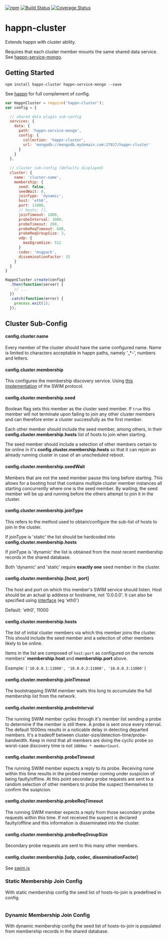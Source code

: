 [![npm](https://img.shields.io/npm/v/happn-cluster.svg)](https://www.npmjs.com/package/happn-cluster)
[![Build Status](https://travis-ci.org/happner/happn-cluster.svg?branch=master)](https://travis-ci.org/happner/happn-cluster)
[![Coverage Status](https://coveralls.io/repos/happner/happn-cluster/badge.svg?branch=master&service=github)](https://coveralls.io/github/happner/happn-cluster?branch=master)

# happn-cluster

Extends happn with cluster ability.

Requires that each cluster member mounts the same shared data service. See [happn-service-mongo](https://github.com/happner/happn-service-mongo).

## Getting Started

`npm install happn-cluster happn-service-mongo --save`

See [happn](https://github.com/happner/happn) for full complement of config.

```javascript
var HappnCluster = require('happn-cluster');
var config = {

  // shared data plugin sub-config
  services: {
    data: {
      path: 'happn-service-mongo',
      config: {
        collection: 'happn-cluster',
        url: 'mongodb://mongodb.mydomain.com:27017/happn-cluster'
      }
    }
  },
  
  // cluster sub-config (defaults displayed)
  cluster: {
    name: 'cluster-name',
    membership: {
      seed: false,
      seedWait: 0,
      joinType: 'dynamic',
      host: 'eth0',
      port: 11000,
      // hosts: [],
      joinTimeout: 2000,
      probeInterval: 1000,
      probeTimeout: 200,
      probeReqTimeout: 600,
      probeReqGroupSize: 3,
      udp: {
        maxDgramSize: 512
      }
      codec: 'msgpack',
      disseminationFactor: 15
    }
  }
}

HappnCluster.create(config)
  .then(function(server) {
    // ...
  })
  .catch(function(error) {
    process.exit(1);
  });
```

## Cluster Sub-Config

#### config.cluster.name

Every member of the cluster should have the same configured name.
Name is limited to characters acceptable in happn paths, namely '_*-', numbers and letters.

#### config.cluster.membership

This configures the membership discovery service.
Using [this implementation](https://github.com/mrhooray/swim-js) of the SWIM protocol.

#### config.cluster.membership.seed

Boolean flag sets this member as the cluster seed member. If `true` this member will not terminate
upon failing to join any other cluster members and can therefore enter a cluster successfully as
the first member.

Each other member should include the seed member, among others, in their **config.cluster.membership.hosts**
list of hosts to join when starting.

The seed member should include a selection of other members certain to be online in it's 
**config.cluster.membership.hosts** so that it can rejoin an already running cluster in case
of an unscheduled reboot.

#### config.cluster.membership.seedWait

Members that are not the seed member pause this long before starting. This allows for a booting host that
contains multiple cluster member instances all starting concurrently where one is the seed member. By waiting,
the seed member will be up and running before the others attempt to join it in the cluster.

#### config.cluster.membership.joinType

This refers to the method used to obtain/configure the sub-list of hosts to join in the cluster. 

If joinType is 'static' the list should be hardcoded into **config.cluster.membership.hosts**

If joinType is 'dynamic' the list is obtained from the most recent membership records in the shared database.

Both 'dynamic' and 'static' require **exactly one** seed member in the cluster.

#### config.cluster.membership.[host, port]

The host and port on which this member's SWIM service should listen. Host should be an actual ip address
or hostname, not '0.0.0.0'. It can also be specified using [interface](https://github.com/happner/dface) (eg 'eth0')

Default: 'eth0', 11000

#### config.cluster.membership.hosts

The list of initial cluster members via which this member joins the cluster. This should include the
seed member and a selection of other members likely to be online.

Items in the list are composed of `host:port` as configured on the remote members' **membership.host**
and **membership.port** above.

Example: `['10.0.0.1:11000', '10.0.0.2:11000', '10.0.0.3:11000']`

#### config.cluster.membership.joinTimeout

The bootstrapping SWIM member waits this long to accumulate the full membership list from the network.

#### config.cluster.membership.probeInterval

The running SWIM member cycles through it's member list sending a probe to determine if the member is still there.
A probe is sent once every interval. The default 1000ms results in a noticable delay in detecting departed members.
It's a tradeoff between cluster-size/detection-time/probe-bandwidth. Keep in mind that all members are doing the
cyclic probe so worst-case discovery time is not `1000ms * memberCount`.

#### config.cluster.membership.probeTimeout

The running SWIM member expects a reply to its probe. Receiving none within this time results in the probed member
coming under suspicion of being faulty/offline. At this point secondary probe requests are sent to a random selection
of other members to probe the suspect themselves to confirm the suspicion.

#### config.cluster.membership.probeReqTimeout

The running SWIM member expects a reply from those secondary probe requests within this time. If not received the
suspect is declared faulty/offline and this information is disseminated into the cluster.

#### config.cluster.membership.probeReqGroupSize

Secondary probe requests are sent to this many other members.

#### config.cluster.membership.[udp, codec, disseminationFactor]

See [swim.js](https://github.com/mrhooray/swim-js)





### Static Membership Join Config

With static membership config the seed list of hosts-to-join is predefined in config.

```javascript

```

### Dynamic Membership Join Config

With dynamic membership config the seed list of hosts-to-join is populated from membership records in the shared database.

```javascript

```
